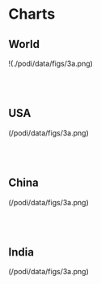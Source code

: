 # Charts

## World

!(./podi/data/figs/3a.png)

<br/><br/>

## USA

(/podi/data/figs/3a.png)

<br/><br/>

## China

(/podi/data/figs/3a.png)

<br/><br/>

## India

(/podi/data/figs/3a.png)

<br/><br/>